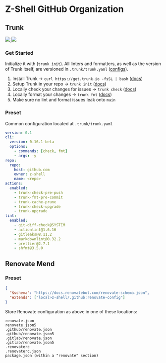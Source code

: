 <h1> Z-Shell GitHub Organization </h1>

## Trunk

  <a href="https://slack.trunk.io">
    <img src="https://img.shields.io/badge/slack-slack.trunk.io-blue?logo=slack"/>
  </a>
  <a href="https://docs.trunk.io">
    <img src="https://img.shields.io/badge/docs.trunk.io-7f7fcc?label=docs&logo=readthedocs&labelColor=555555&logoColor=ffffff"/>
  </a>

### Get Started

Initialize it with (`trunk init`). All linters and formatters, as well as the version of Trunk itself, are versioned in `.trunk/trunk.yaml` ([configs](https://github.com/trunk-io/configs)).

1. Install Trunk → `curl https://get.trunk.io -fsSL | bash`
   ([docs](https://docs.trunk.io/get-started))
2. Setup Trunk in your repo → `trunk init` ([docs](https://docs.trunk.io/get-started))
3. Locally check your changes for issues → `trunk check`
   ([docs](https://docs.trunk.io/check/overview))
4. Locally format your changes → `trunk fmt` ([docs](https://docs.trunk.io/check/cli))
5. Make sure no lint and format issues leak onto `main`

### Preset

Common configuration located at `.trunk/trunk.yaml`

```yaml
version: 0.1
cli:
  version: 0.16.1-beta
  options:
    - commands: [check, fmt]
    - args: -y
repo:
  repo:
    host: github.com
    owner: z-shell
    name: <repo>
actions:
  enabled:
    - trunk-check-pre-push
    - trunk-fmt-pre-commit
    - trunk-cache-prune
    - trunk-check-upgrade
    - trunk-upgrade
lint:
  enabled:
    - git-diff-check@SYSTEM
    - actionlint@1.6.16
    - gitleaks@8.11.2
    - markdownlint@0.32.2
    - prettier@2.7.1
    - shfmt@3.5.0
```

## Renovate Mend

### Preset

```json
{
  "$schema": "https://docs.renovatebot.com/renovate-schema.json",
  "extends": ["local>z-shell/.github:renovate-config"]
}
```

Store Renovate configuration as above in one of these locations:

    renovate.json
    renovate.json5
    .github/renovate.json
    .github/renovate.json5
    .gitlab/renovate.json
    .gitlab/renovate.json5
    .renovaterc
    .renovaterc.json
    package.json (within a "renovate" section)
